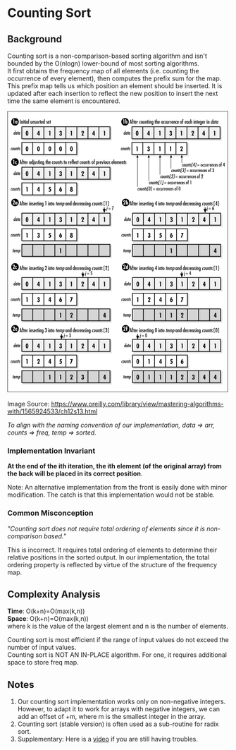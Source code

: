 # Counting Sort

## Background

Counting sort is a non-comparison-based sorting algorithm and isn't bounded by the O(nlogn) lower-bound
of most sorting algorithms. <br>
It first obtains the frequency map of all elements (i.e. counting the occurrence of every element), then
computes the prefix sum for the map. This prefix map tells us which position an element should be inserted.
It is updated after each insertion to reflect the new position to insert the next time the same element is
encountered. <br>

![counting sort img](../../../../../../docs/assets/images/CountingSort.png)

Image Source: https://www.oreilly.com/library/view/mastering-algorithms-with/1565924533/ch12s13.html

_To align with the naming convention of our implementation, data => arr, counts => freq, temp => sorted._

### Implementation Invariant

**At the end of the ith iteration, the ith element (of the original array) from the back will be placed in
its correct position**.

Note: An alternative implementation from the front is easily done with minor modification.
The catch is that this implementation would not be stable.

### Common Misconception

_"Counting sort does not require total ordering of elements since it is non-comparison based."_

This is incorrect. It requires total ordering of elements to determine their relative positions in the sorted output.
In our implementation, the total ordering property is reflected by virtue of the structure of the frequency map.

## Complexity Analysis

**Time**: O(k+n)=O(max(k,n))  <br>
**Space**: O(k+n)=O(max(k,n)) <br>
where k is the value of the largest element and n is the number of elements.

Counting sort is most efficient if the range of input values do not exceed the number of input values. <br>
Counting sort is NOT AN IN-PLACE algorithm. For one, it requires additional space to store freq map. <br>

## Notes

1. Our counting sort implementation works only on non-negative integers. However, to adapt it to work for arrays with
negative integers, we can add an offset of +m, where m is the smallest integer in the array. 
2. Counting sort (stable version) is often used as a sub-routine for radix sort.
3. Supplementary: Here is a [video](https://www.youtube.com/watch?v=OKd534EWcdk) if you are still having troubles.
